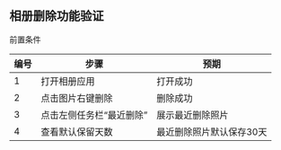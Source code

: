 ﻿##  相册删除功能验证
前置条件

| 编号 | 步骤                                          | 预期                 |
| ---- | --------------------------------------------- | ------------------- |
| 1    | 打开相册应用| 打开成功    |
| 2    |点击图片右键删除|删除成功
| 3    |点击左侧任务栏“最近删除”|展示最近删除照片|
| 4   |查看默认保留天数|最近删除照片默认保存30天|
